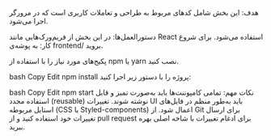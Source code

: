 هدف:
این بخش شامل کدهای مربوط به طراحی و تعاملات کاربری است که در مرورگر اجرا می‌شود.

دستورالعمل‌ها:
در این بخش از فریم‌ورک‌هایی مانند React استفاده می‌شود.
برای شروع کار:
به پوشه‌ی frontend/ بروید.

پکیج‌های مورد نیاز را با استفاده از npm یا yarn نصب کنید.

bash
Copy
Edit
npm install
پروژه را با دستور زیر اجرا کنید:

bash
Copy
Edit
npm start
نکات مهم:
تمامی کامپوننت‌ها باید به‌صورت تمیز و قابل استفاده مجدد (reusable) نوشته شوند.
تغییرات UI باید به‌طور منظم در فایل‌های استایل مربوطه (CSS یا Styled-components) اعمال شود.
از Git برای ارسال تغییرات خود استفاده کنید و از pull request برای ادغام تغییرات با شاخه اصلی بهره ببرید.